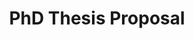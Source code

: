 ---
title: PhD Thesis Proposal
redirect: https://cmu.app.box.com/s/t9d5klyu1buz4ws745olil32z6vn6gyc
layout: redirect
---